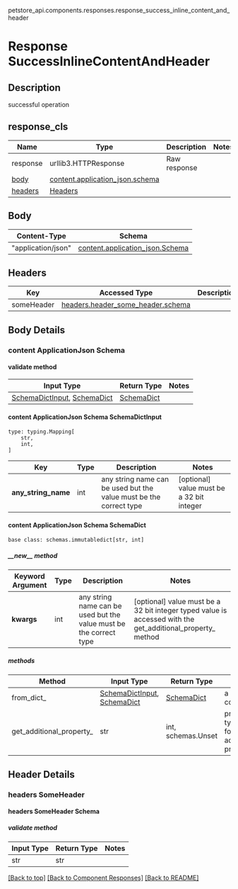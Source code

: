 petstore_api.components.responses.response_success_inline_content_and_header
# Response SuccessInlineContentAndHeader

## Description
successful operation

## response_cls
Name | Type | Description  | Notes
------------- | ------------- | ------------- | -------------
response | urllib3.HTTPResponse | Raw response |
[body](#body) | [content.application_json.schema](#content-applicationjson-schema) |  |
[headers](#headers) | [Headers](#headers) |  |

## Body
Content-Type | Schema
------------ | -------
"application/json" | [content.application_json.Schema](#content-applicationjson-schema)

## Headers
Key | Accessed Type | Description  | Notes
------------- | ------------- | ------------- | -------------
someHeader | [headers.header_some_header.schema](#headers-someheader-schema) | | optional

## Body Details
### content ApplicationJson Schema

#### validate method
Input Type | Return Type | Notes
------------ | ------------- | -------------
[SchemaDictInput](#content-applicationjson-schema-schemadictinput), [SchemaDict](#content-applicationjson-schema-schemadict) | [SchemaDict](#content-applicationjson-schema-schemadict) |

#### content ApplicationJson Schema SchemaDictInput
```
type: typing.Mapping[
    str,
    int,
]
```
Key | Type |  Description | Notes
------------ | ------------- | ------------- | -------------
**any_string_name** | int | any string name can be used but the value must be the correct type | [optional] value must be a 32 bit integer

#### content ApplicationJson Schema SchemaDict
```
base class: schemas.immutabledict[str, int]

```
##### &lowbar;&lowbar;new&lowbar;&lowbar; method
Keyword Argument | Type | Description | Notes
---------------- | ---- | ----------- | -----
**kwargs** | int | any string name can be used but the value must be the correct type | [optional] value must be a 32 bit integer typed value is accessed with the get_additional_property_ method

##### methods
Method | Input Type | Return Type | Notes
------ | ---------- | ----------- | ------
from_dict_ | [SchemaDictInput](#content-applicationjson-schema-schemadictinput), [SchemaDict](#content-applicationjson-schema-schemadict) | [SchemaDict](#content-applicationjson-schema-schemadict) | a constructor
get_additional_property_ | str | int, schemas.Unset | provides type safety for additional properties

## Header Details
### headers SomeHeader

#### headers SomeHeader Schema

##### validate method
Input Type | Return Type | Notes
------------ | ------------- | -------------
str | str |

[[Back to top]](#top) [[Back to Component Responses]](../../../README.md#Component-Responses) [[Back to README]](../../../README.md)
